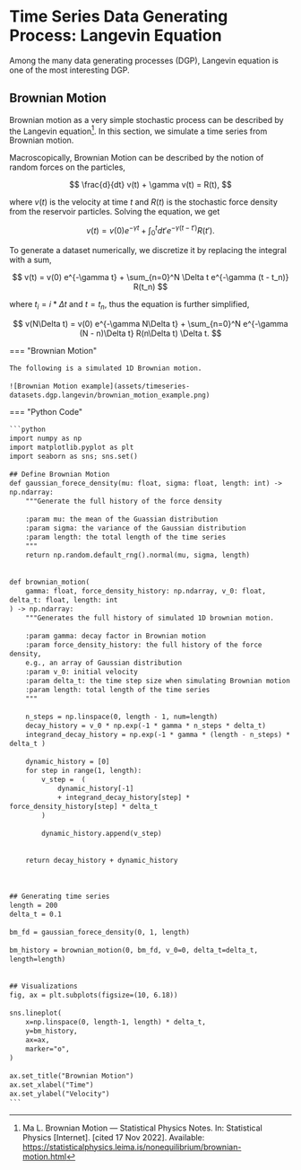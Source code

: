 # Time Series Data Generating Process: Langevin Equation

Among the many data generating processes (DGP), Langevin equation is one of the most interesting DGP.

## Brownian Motion

Brownian motion as a very simple stochastic process can be described by the Langevin equation[^ma-sp]. In this section, we simulate a time series from Brownian motion.

Macroscopically, Brownian Motion can be described by the notion of random forces on the particles,

$$
\frac{d}{dt} v(t) + \gamma v(t) = R(t),
$$

where $v(t)$ is the velocity at time $t$ and $R(t)$ is the stochastic force density from the reservoir particles. Solving the equation, we get

$$
v(t) = v(0)e^{-\gamma t} + \int_0^t dt' e^{-\gamma (t-t')} R(t') .
$$

To generate a dataset numerically, we discretize it by replacing the integral with a sum,

$$
v(t) = v(0) e^{-\gamma t} + \sum_{n=0}^N \Delta t e^{-\gamma (t - t_n)} R(t_n)
$$

where $t_i = i * \Delta t$ and $t = t_n$, thus the equation is further simplified,

$$
v(N\Delta t) = v(0) e^{-\gamma N\Delta t} + \sum_{n=0}^N  e^{-\gamma (N - n)\Delta t} R(n\Delta t) \Delta t.
$$



=== "Brownian Motion"

    The following is a simulated 1D Brownian motion.

    ![Brownian Motion example](assets/timeseries-datasets.dgp.langevin/brownian_motion_example.png)

=== "Python Code"


    ```python
    import numpy as np
    import matplotlib.pyplot as plt
    import seaborn as sns; sns.set()

    ## Define Brownian Motion
    def gaussian_forece_density(mu: float, sigma: float, length: int) -> np.ndarray:
        """Generate the full history of the force density

        :param mu: the mean of the Guassian distribution
        :param sigma: the variance of the Gaussian distribution
        :param length: the total length of the time series
        """
        return np.random.default_rng().normal(mu, sigma, length)


    def brownian_motion(
        gamma: float, force_density_history: np.ndarray, v_0: float, delta_t: float, length: int
    ) -> np.ndarray:
        """Generates the full history of simulated 1D brownian motion.

        :param gamma: decay factor in Brownian motion
        :param force_density_history: the full history of the force density,
        e.g., an array of Gaussian distribution
        :param v_0: initial velocity
        :param delta_t: the time step size when simulating Brownian motion
        :param length: total length of the time series
        """

        n_steps = np.linspace(0, length - 1, num=length)
        decay_history = v_0 * np.exp(-1 * gamma * n_steps * delta_t)
        integrand_decay_history = np.exp(-1 * gamma * (length - n_steps) * delta_t )

        dynamic_history = [0]
        for step in range(1, length):
            v_step =  (
                dynamic_history[-1]
                + integrand_decay_history[step] * force_density_history[step] * delta_t
            )

            dynamic_history.append(v_step)


        return decay_history + dynamic_history



    ## Generating time series
    length = 200
    delta_t = 0.1

    bm_fd = gaussian_forece_density(0, 1, length)

    bm_history = brownian_motion(0, bm_fd, v_0=0, delta_t=delta_t, length=length)


    ## Visualizations
    fig, ax = plt.subplots(figsize=(10, 6.18))

    sns.lineplot(
        x=np.linspace(0, length-1, length) * delta_t,
        y=bm_history,
        ax=ax,
        marker="o",
    )

    ax.set_title("Brownian Motion")
    ax.set_xlabel("Time")
    ax.set_ylabel("Velocity")
    ```


[^ma-sp]: Ma L. Brownian Motion — Statistical Physics Notes. In: Statistical Physics [Internet]. [cited 17 Nov 2022]. Available: https://statisticalphysics.leima.is/nonequilibrium/brownian-motion.html
